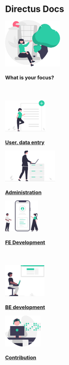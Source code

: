 <div class="two-col">
  <h1>Directus Docs</h1>
  <img src="../assets/illustrations/undraw_Welcome_re_h3d9.svg" height="150">
</div>

### What is your focus?

<div class="two-col" style="margin-top:4rem">
  <a href="/concepts/application/">
    <div class="two-row">
      <img src="../assets/illustrations/undraw_add_document_re_mbjx.svg" height="100">
      <h3>User, data entry</h3>
    </div>
  </a>

  <a href="/configuration/introduction/">
    <div class="two-row">
      <img src="../assets/illustrations/undraw_Maintenance_re_59vn.svg" height="100">
      <h3>Administration</h3>
    </div>
  </a>

  <a href="/reference/api/introduction/">
    <div class="two-row">
      <img src="../assets/illustrations/undraw_develop_app_re_bi4i.svg" height="100">
      <h3>FE Development</h3>
    </div>
  </a>

</div>

<div class="two-col" style="margin-top:4rem">
  <a href="/guides/api-endpoints/">
    <div class="two-row">
      <img src="../assets/illustrations/undraw_Web_developer_re_h7ie.svg" height="100">
      <h3>BE development</h3>
    </div>
  </a>

  <a href="/configuration/introduction/">
    <div class="two-row">
      <img src="../assets/illustrations/undraw_Developer_activity_re_39tg.svg" height="100">
      <h3>Contribution</h3>
    </div>
  </a>

</div>
